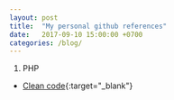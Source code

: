 ```yaml
---
layout: post
title:  "My personal github references"
date:   2017-09-10 15:00:00 +0700
categories: /blog/
---
```

1. PHP
* [Clean code](https://github.com/jupeter/clean-code-php/){:target="_blank"}
